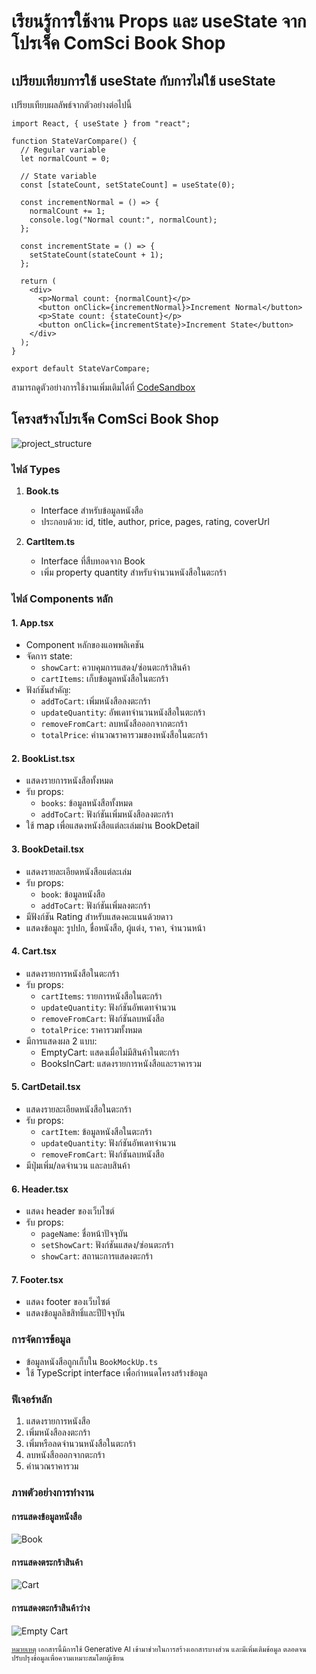 # เรียนรู้การใช้งาน Props และ useState จากโปรเจ็ค ComSci Book Shop

## เปรียบเทียบการใช้ useState กับการไม่ใช้ useState

เปรียบเทียบผลลัพธ์จากตัวอย่างต่อไปนี้

```tsx
import React, { useState } from "react";

function StateVarCompare() {
  // Regular variable
  let normalCount = 0;

  // State variable
  const [stateCount, setStateCount] = useState(0);

  const incrementNormal = () => {
    normalCount += 1;
    console.log("Normal count:", normalCount); 
  };

  const incrementState = () => {
    setStateCount(stateCount + 1);
  };

  return (
    <div>
      <p>Normal count: {normalCount}</p> 
      <button onClick={incrementNormal}>Increment Normal</button>
      <p>State count: {stateCount}</p> 
      <button onClick={incrementState}>Increment State</button>
    </div>
  );
}

export default StateVarCompare;
```

สามารถดูตัวอย่างการใช้งานเพิ่มเติมได้ที่ [CodeSandbox](https://codesandbox.io/p/sandbox/explain-some-basic-lr9ypk)

## โครงสร้างโปรเจ็ค ComSci Book Shop

![project_structure](images/06_01_Project_Files.png)

### ไฟล์ Types
1. **Book.ts**
   - Interface สำหรับข้อมูลหนังสือ
   - ประกอบด้วย: id, title, author, price, pages, rating, coverUrl

2. **CartItem.ts**
   - Interface ที่สืบทอดจาก Book
   - เพิ่ม property quantity สำหรับจำนวนหนังสือในตะกร้า

### ไฟล์ Components หลัก

#### 1. App.tsx
- Component หลักของแอพพลิเคชัน
- จัดการ state:
  - `showCart`: ควบคุมการแสดง/ซ่อนตะกร้าสินค้า
  - `cartItems`: เก็บข้อมูลหนังสือในตะกร้า
- ฟังก์ชันสำคัญ:
  - `addToCart`: เพิ่มหนังสือลงตะกร้า
  - `updateQuantity`: อัพเดทจำนวนหนังสือในตะกร้า
  - `removeFromCart`: ลบหนังสือออกจากตะกร้า
  - `totalPrice`: คำนวณราคารวมของหนังสือในตะกร้า

#### 2. BookList.tsx
- แสดงรายการหนังสือทั้งหมด
- รับ props:
  - `books`: ข้อมูลหนังสือทั้งหมด
  - `addToCart`: ฟังก์ชันเพิ่มหนังสือลงตะกร้า
- ใช้ map เพื่อแสดงหนังสือแต่ละเล่มผ่าน BookDetail

#### 3. BookDetail.tsx
- แสดงรายละเอียดหนังสือแต่ละเล่ม
- รับ props:
  - `book`: ข้อมูลหนังสือ
  - `addToCart`: ฟังก์ชันเพิ่มลงตะกร้า
- มีฟังก์ชัน Rating สำหรับแสดงคะแนนด้วยดาว
- แสดงข้อมูล: รูปปก, ชื่อหนังสือ, ผู้แต่ง, ราคา, จำนวนหน้า

#### 4. Cart.tsx
- แสดงรายการหนังสือในตะกร้า
- รับ props:
  - `cartItems`: รายการหนังสือในตะกร้า
  - `updateQuantity`: ฟังก์ชันอัพเดทจำนวน
  - `removeFromCart`: ฟังก์ชันลบหนังสือ
  - `totalPrice`: ราคารวมทั้งหมด
- มีการแสดงผล 2 แบบ:
  - EmptyCart: แสดงเมื่อไม่มีสินค้าในตะกร้า
  - BooksInCart: แสดงรายการหนังสือและราคารวม

#### 5. CartDetail.tsx
- แสดงรายละเอียดหนังสือในตะกร้า
- รับ props:
  - `cartItem`: ข้อมูลหนังสือในตะกร้า
  - `updateQuantity`: ฟังก์ชันอัพเดทจำนวน
  - `removeFromCart`: ฟังก์ชันลบหนังสือ
- มีปุ่มเพิ่ม/ลดจำนวน และลบสินค้า

#### 6. Header.tsx
- แสดง header ของเว็บไซต์
- รับ props:
  - `pageName`: ชื่อหน้าปัจจุบัน
  - `setShowCart`: ฟังก์ชันแสดง/ซ่อนตะกร้า
  - `showCart`: สถานะการแสดงตะกร้า


#### 7. Footer.tsx
- แสดง footer ของเว็บไซต์
- แสดงข้อมูลลิขสิทธิ์และปีปัจจุบัน

### การจัดการข้อมูล
- ข้อมูลหนังสือถูกเก็บใน `BookMockUp.ts`
- ใช้ TypeScript interface เพื่อกำหนดโครงสร้างข้อมูล


### ฟีเจอร์หลัก
1. แสดงรายการหนังสือ
2. เพิ่มหนังสือลงตะกร้า
3. เพิ่มหรือลดจำนวนหนังสือในตะกร้า
4. ลบหนังสือออกจากตะกร้า
5. คำนวณราคารวม

### ภาพตัวอย่างการทำงาน

#### การแสดงข้อมูลหนังสือ
![Book](images/06_02_Book.png)

#### การแสดงตระกร้าสินค้า
![Cart](images/06_03_Cart.png)


#### การแสดงตะกร้าสินค้าว่าง
![Empty Cart](images/06_04_Empty.png)



<sup><ins>หมายเหตุ</ins> เอกสารนี้มีการใช้ Generative AI เข้ามาช่วยในการสร้างเอกสารบางส่วน และมีเพิ่มเติมข้อมูล ตลอดจนปรับปรุงข้อมูลเพื่อความเหมาะสมโดยผู้เขียน</sup> 
